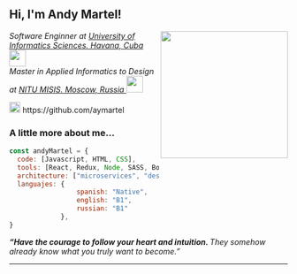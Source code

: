 <h2> Hi, I'm Andy Martel!</h2>
<img align='right' src="https://image.freepik.com/vector-gratis/ilustracion-concepto-programacion_114360-1213.jpg" width="230">
<p><em>Software Enginner at <a href="https://www.uci.cu/">University of Informatics Sciences. Havana, Cuba </a><img src="https://upload.wikimedia.org/wikipedia/commons/1/10/Logotipo_UCI_2.png" width="30"></br>Master in Applied Informatics to Design at <a href="https://misis.ru/">NITU MISIS. Moscow, Russia </a><img src="https://eweees.ru/wp-content/uploads/2018/07/misis-logo-2012_base-transp.png" width="30"> 
</em></p>
<p><img src="https://image.flaticon.com/icons/png/512/25/25231.png" width="20"> https://github.com/aymartel</p>

### A little more about me...  

```javascript
const andyMartel = {
  code: [Javascript, HTML, CSS],
  tools: [React, Redux, Node, SASS, Boostrap],
  architecture: ["microservices", "design system pattern"],
  languajes: {
                 spanish: "Native",
                 english: "B1",
                 russian: "B1"
             },
}
```

<em><b>“Have the courage to follow your heart and intuition. </b> They somehow already know what you truly want to become.” </em>

---

